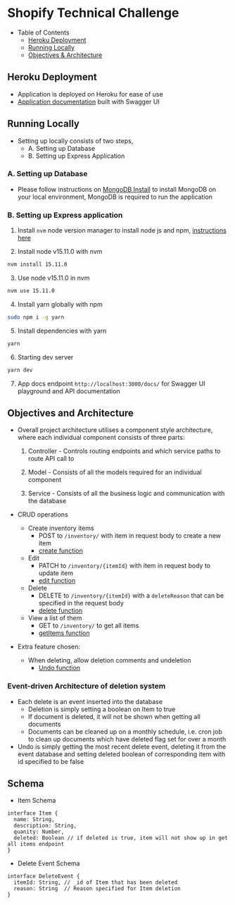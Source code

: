 # Shopify Technical Challenge

- Table of Contents
  - [Heroku Deployment](#heroku-deployment)
  - [Running Locally](#running-locally)
  - [Objectives & Architecture](#objectives-and-architecture)

## Heroku Deployment

- Application is deployed on Heroku for ease of use
- [Application documentation](https://shopify-tech-chal-2022-nhzaci.herokuapp.com/docs) built with Swagger UI

## Running Locally

- Setting up locally consists of two steps,
  - A. Setting up Database
  - B. Setting up Express Application

### A. Setting up Database

- Please follow instructions on [MongoDB Install](https://docs.mongodb.com/manual/administration/install-community/) to install MongoDB on your local environment, MongoDB is required to run the application

### B. Setting up Express application

1. Install `nvm` node version manager to install node js and npm, [instructions here](https://github.com/nvm-sh/nvm#installing-and-updating)

2. Install node v15.11.0 with nvm

```bash
nvm install 15.11.0
```

3. Use node v15.11.0 in nvm

```bash
nvm use 15.11.0
```

4. Install yarn globally with npm

```bash
sudo npm i -g yarn
```

5. Install dependencies with yarn

```sh
yarn
```

6. Starting dev server

```sh
yarn dev
```

7. App docs endpoint `http://localhost:3000/docs/` for Swagger UI playground and API documentation

## Objectives and Architecture

- Overall project architecture utilises a component style architecture, where each individual component consists of three parts:

  1. Controller - Controls routing endpoints and which service paths to route API call to

  2. Model - Consists of all the models required for an individual component

  3. Service - Consists of all the business logic and communication with the database

- CRUD operations

  - Create inventory items
    - POST to `/inventory/` with item in request body to create a new item
    - [create function](https://github.com/nhzaci/ShopifyTechnicalChallenge2021/blob/4417346533e9d91ea9a30e58547358363b861a6e/src/inventory/inventory.service.ts#L30)
  - Edit
    - PATCH to `/inventory/{itemId}` with item in request body to update item
    - [edit function](https://github.com/nhzaci/ShopifyTechnicalChallenge2021/blob/4417346533e9d91ea9a30e58547358363b861a6e/src/inventory/inventory.service.ts#L76)
  - Delete
    - DELETE to `/inventory/{itemId}` with a `deleteReason` that can be specified in the request body
    - [delete function](https://github.com/nhzaci/ShopifyTechnicalChallenge2021/blob/4417346533e9d91ea9a30e58547358363b861a6e/src/inventory/inventory.service.ts#L49)
  - View a list of them
    - GET to `/inventory/` to get all items
    - [getItems function](https://github.com/nhzaci/ShopifyTechnicalChallenge2021/blob/4417346533e9d91ea9a30e58547358363b861a6e/src/inventory/inventory.service.ts#L13)

- Extra feature chosen:
  - When deleting, allow deletion comments and undeletion
    - [Undo function](https://github.com/nhzaci/ShopifyTechnicalChallenge2021/blob/4417346533e9d91ea9a30e58547358363b861a6e/src/inventory/inventory.service.ts#L108)

### Event-driven Architecture of deletion system

- Each delete is an event inserted into the database
  - Deletion is simply setting a boolean on Item to true
  - If document is deleted, it will not be shown when getting all documents
  - Documents can be cleaned up on a monthly schedule, i.e. cron job to clean up documents which have deleted flag set for over a month
- Undo is simply getting the most recent delete event, deleting it from the event database and setting deleted boolean of corresponding item with id specified to be false

## Schema

- Item Schema

```
interface Item {
  name: String,
  description: String,
  quanity: Number,
  deleted: Boolean // if deleted is true, item will not show up in get all items endpoint
}
```

- Delete Event Schema

```
interface DeleteEvent {
  itemId: String, // _id of Item that has been deleted
  reason: String  // Reason specified for Item deletion
}
```
